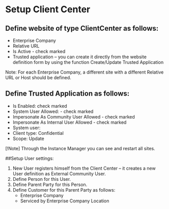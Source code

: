 # Setup Client Center  

## Define website of type ClientCenter as follows: 
- Enterprise Company
- Relative URL
- Is Active - check marked
- Trusted application – you can create it directly from the website definition form by using the function Create/Update Trusted Application 

Note: For each Enterprise Company, a different site with a different Relative URL or Host should be defined. 

## Define Trusted Application as follows:  
- Is Enabled: check marked 
- System User Allowed: - check marked
- Impersonate As Community User Allowed - check marked
- Impersonate As Internal User Allowed - check marked
- System user:  <SYSTEM-APPLICATION-USER> 
- Client type: Confidential
- Scope: Update   
  
[!Note] Through the Instance Manager you can see and restart all sites.

##Setup User settings: 
1.	New User registers himself from the Client Center – it creates a new User definition as External Community User.  
2.	Define Person for this User. 
3.	Define Parent Party for this Person. 
4.	Define Customer for this Parent Party as follows: 
    - Enterprise Company 
    -	Serviced by Enterprise Company Location 
